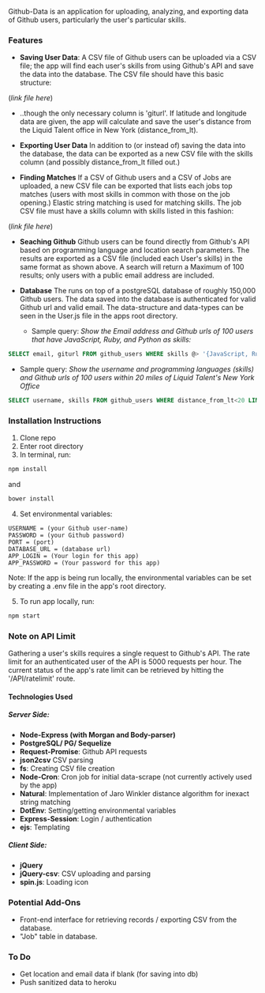
Github-Data is an application for uploading, analyzing, and exporting data of Github users, particularly the user's particular skills.

### Features
- **Saving User Data**: A CSV file of Github users can be uploaded via a CSV file; the app will find each user's skills from using Github's API and save the data into the database. The CSV file should have this basic structure:

(*link file here*)

 - ..though the only necessary column is 'giturl'. If latitude and longitude data are given, the app will calculate and save the user's distance from the Liquid Talent office in New York (distance_from_lt).

- **Exporting User Data** In addition to (or instead of) saving the data into the database, the data can be exported as a new CSV file with the skills column (and possibly distance_from_lt filled out.)

- **Finding Matches** If a CSV of Github users and a CSV of Jobs are uploaded, a new CSV file can be exported that lists each jobs top matches (users with most skills in common with those on the job opening.) Elastic string matching is used for matching skills. The job CSV file must have a skills column with skills listed in this fashion:

(*link file here*)

- **Seaching Github** Github users can be found directly from Github's API based on programming language and location search parameters. The results are exported as a CSV file (included each User's skills) in the same format as shown above. A search will return a Maximum of 100 results; only users with a public email address are included.

- **Database** The runs on top of a postgreSQL database of roughly 150,000 Github users. The data saved into the database is authenticated for valid Github url and valid email. The data-structure and data-types can be seen in the User.js file in the apps root directory.

  - Sample query:
*Show the Email address and Github urls of  100 users that have JavaScript, Ruby, and Python as skills:*

```sql
SELECT email, giturl FROM github_users WHERE skills @> '{JavaScript, Ruby, Python}'::text[] LIMIT 100;
```
- Sample query:
*Show the username and programming languages (skills) and Github urls of  100 users within 20 miles of Liquid Talent's New York Office*

```sql
SELECT username, skills FROM github_users WHERE distance_from_lt<20 LIMIT 100;

```


### Installation Instructions
1. Clone repo
2. Enter root directory
3. In terminal, run:
```bash
npm install
```
and
```bash
bower install
```
4. Set environmental variables:
```
USERNAME = (your Github user-name)
PASSWORD = (your Github password)
PORT = (port)
DATABASE_URL = (database url)
APP_LOGIN = (Your login for this app)
APP_PASSWORD = (Your password for this app)
```
Note: If the app is being run locally, the environmental variables can be set by creating a .env file in the app's root directory.

5. To run app locally, run:
```bash
npm start
```

### Note on API Limit
Gathering a user's skills requires a single request to Github's API. The rate limit for an authenticated user of the API is 5000 requests per hour. The current status of the app's rate limit can be retrieved by hitting the '/API/ratelimit' route.

#### Technologies Used
##### Server Side:
- **Node-Express (with Morgan and Body-parser)**
- **PostgreSQL/ PG/ Sequelize**
- **Request-Promise**:  Github API requests
- **json2csv** CSV parsing
- **fs**: Creating CSV file creation
- **Node-Cron**: Cron job for initial data-scrape (not currently actively used by the app)
- **Natural**: Implementation of Jaro Winkler distance algorithm for inexact string matching
- **DotEnv**: Setting/getting environmental variables
- **Express-Session**: Login / authentication
- **ejs**: Templating

##### Client Side:
- **jQuery**
- **jQuery-csv**: CSV uploading and parsing
- **spin.js**: Loading icon


### Potential Add-Ons
- Front-end interface for retrieving records / exporting CSV from the database.
- "Job" table in database.

### To Do
- Get location and email data if blank (for saving into db)
- Push sanitized data to heroku

